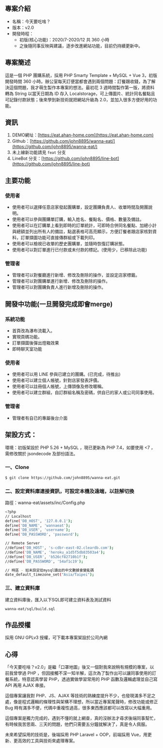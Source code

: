 ## 專案介紹

- 名稱：今天要吃啥？
- 版本：v2.0
- 開發時程：
    - 初版(核心功能)：2020/7-2020/12 共 360 小時
    - 之後隨同事反映與建議，逐步改進網站功能，目前仍持續更新中。

## 專案簡述

這是一個 PHP 團購系統，採用 PHP Smarty Template + MySQL + Vue 3，初版開發時間 360 小時。辦公室每天訂便當都會遇到兩個問題：訂餐跟收錢，為了解決這個問題，我才萌生製作本專案的想法。最初花 3 週時間製作第一版，將資料轉為 String 以當天日期為 ID 存入 Localstorage，可上傳圖片、統計同名餐點且可記錄付款狀態；後來學到新技術就把網站升級為 2.0，並加入很多方便好用的功能。

## 資訊

1. DEMO網址：[https://eat.ahan-home.com](https://eat.ahan-home.com)
2. Github：[https://github.com/john8895/wanna-eat/](https://github.com/john8895/wanna-eat/)
3. 未上線新功能請見 `feat` 分支
4. LineBot 分支：[https://github.com/john8895/line-bot](https://github.com/john8895/line-bot)

## 主要功能

### 使用者

- 使用者可以選擇任意店家發起團購單，設定團購負責人、收單時間及開團說明。
- 使用者可以參與團購單訂購，輸入姓名、餐點名、價格、數量及備註。
- 使用者可以在訂購單上看到即時的訂單統計，可即時合併同名餐點、加總小計與總額並列出所有人的備註，點選表格可高亮顯示，方便訂餐者跟店家核對資料，訂單擷圖功能可直接傳群組或下載列印。
- 使用者可以檢視已收單的歷史團購單，並隨時恢復訂購狀態。
- 使用者可以對訂單進行已付款或未付款的標記。(使用少，已移除此功能)

### 管理者

- 管理者可以對餐廳進行新增、修改及刪除的操作，並設定店家標籤。
- 管理者可以對團購單進行新增、修改及刪除的操作。
- 管理者可以對團購負責人進行新增及刪除的操作。

## 開發中功能(一旦開發完成即會merge)

### 系統功能

- 首頁改為瀑布流載入。
- 實現頁碼功能。
- 訂單擷圖後彈出燈箱效果
- 即時聊天室功能

### 使用者

- 使用者可以用 LINE 參與已建立的團購。(已完成，待推出)
- 使用者可以建立個人帳號，針對店家發表評價。
- 使用者可以註冊個人帳號，上傳頭像及修改暱稱。
- 使用者可以建立群組，自訂群組名稱及密碼，供自已的家人或公司同事使用。

### 管理者

- 管理者有自已的專屬後台介面

## 架設方式：

環境：初版架設於 PHP 5.26 + MySQL ，現已更新為 PHP 7.4，如要使用 <7 ，需修改關於 jsondecode 及部份語法。

### 一、Clone

```bash
$ git clone https://github.com/john8895/wanna-eat.git
```

### 二、設定資料庫連接資訊，可設定本機及遠端，以註解切換

路徑：wanna-eat/assets/inc/Config.php

```bash
<?php
// Localhost
define('DB_HOST', '127.0.0.1');
define('DB_NAME', 'wannaeat');
define('DB_USER', 'username');
define('DB_PASSWORD', 'password');

// Remote Server
//define('DB_HOST', 's-cdbr-east-02.cleardb.com');
//define('DB_NAME', 'heroku_a1d5f5db83503a4');
//define('DB_USER', 'b526cf82710b1f');
//define('DB_PASSWORD', '54af1c19');

// 時區 - 如未設定從mysql讀出的中文數據會變亂碼
date_default_timezone_set("Asia/Taipei");
```

### 三、建立資料庫

建立資料庫後，匯入以下SQL即可建立資料表及測試資料

`wanna-eat/sql/build.sql`

## 作品授權

採用 GNU GPLv3 授權，可下載本專案架設於公司內網

## 心得

「今天要吃啥？v2.0」是繼「口罩地圖」後又一個對我來說稍有規模的專案，以前我曾學過 PHP ，但因接觸不深一知半解，這次為了製作出可以讓同事使用的訂餐系統，特意認真學習 PHP，透過實做學習常用的 PHP 函數及邏輯處理並自己寫 API 再用 AJAX 串接。

這個專案讓我對 PHP、JS、AJAX 等技術的熟練度提升不少，也發現滿多不足之處，像是程式邏輯的條理性與架構不理想，所以當近專案尾聲時，修改功能或修正 Bug 時有滿多不便，代碼中重複性過高，很多東西應該都可以改寫以大幅重用。

這個專案是獨力完成的，遇到不懂的就上網查，真的沒辦法才尋求後端同事幫忙，有時候我苦思兩、三天的問題，他們只需要五分鐘就解決了，真是令人佩服。

未來希望採用的技術是，後端採用 PHP Laravel + OOP，前端採用 Vue，用更新、更高效的工具與技術來處理專案。